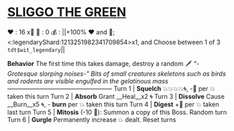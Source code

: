 # [__**SLIGGO THE GREEN**__](<https://www.youtube.com/watch?v=iMH49ieL4es>)
❤️ : 16 x👥
🔷 : 0
💰 : ||+100% ❤️ and 🔷; <:legendaryShard:1213251982341709854>x1, and Choose between 1 of 3 `tdt$wit_legendary`||

**Behavior** The first time this takes damage, destroy a random 🗡️
*"-Grotesque slorping noises-" Bits of small creatures skeletons such as birds and rodents are visible engulfed in the gelatinous mass*
—————————————————
Turn 1  | **Squelch** 💥💥💥💥🌀, -🔷 per 💥 taken this turn
Turn 2 | **Absorb** Grant __Heal__x2 🌀
Turn 3 | **Dissolve** Cause __Burn__x5 🌀, - __burn__ per 💥 taken this turn
Turn 4 | **Digest** +🔷 per 💥 taken last turn
Turn 5 | **Mitosis** (-10 🔷): Summon a copy of this Boss. Random turn
Turn 6 | **Gurgle** Permanently increase 💥 dealt. Reset turns
